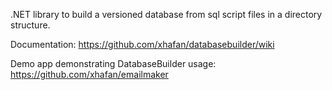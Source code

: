 .NET library to build a versioned database from sql script files in a directory structure.

Documentation: https://github.com/xhafan/databasebuilder/wiki  

Demo app demonstrating DatabaseBuilder usage: https://github.com/xhafan/emailmaker


